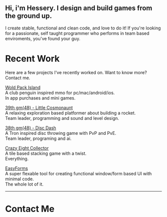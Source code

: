 ## Hi, i'm Hessery. I design and build games from the ground up.

I create stable, functional and clean code, and love to do it!
If you're looking for a passionate, self taught programmer who performs in team based enviroments, you've found your guy.

# Recent Work
Here are a few projects I've recently worked on. Want to know more? Contact me.

[Wold Pack Island](https://apps.apple.com/app/id1453048068)  
A club penguin inspired mmo for pc/mac/android/ios.  
In app purchases and mini games.

[39th gm(48) - Little Cosmonaunt](https://gm48.net/game/1971/little-cosmonaut)  
A relaxing exploration based platformer about building a rocket.  
Team leader, programming and sound and level design.

[38th gm(48) - Disc Dash](https://gm48.net/game/1855/disc-dash)  
A Tron inspired disc throwing game with PvP and PvE.  
Team leader, programing and ai.

[Crazy Eight Collector](https://oke-oku.itch.io/crazy-eight-collector)  
A tile based stacking game with a twist.  
Everything.

[EasyForms](https://marketplace.yoyogames.com/assets/10060/easyforms)  
A super flexable tool for creating functional window/form based UI with minimal code.  
The whole lot of it.
  
---

# Contact Me

